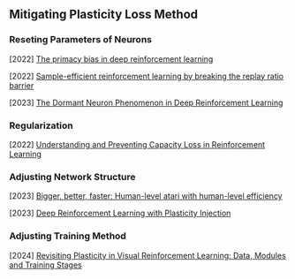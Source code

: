 ## Mitigating Plasticity Loss Method

### Reseting Parameters of Neurons

[2022] [The primacy bias in deep reinforcement learning](https://arxiv.org/abs/2205.07802) 

[2022]  [Sample-efficient reinforcement learning by breaking the replay ratio barrier](https://openreview.net/pdf?id=4GBGwVIEYJ)

[2023] [The Dormant Neuron Phenomenon in Deep Reinforcement Learning](https://arxiv.org/abs/2302.12902)



### Regularization

[2022] [Understanding and Preventing Capacity Loss in Reinforcement Learning](https://arxiv.org/abs/2204.09560)



### Adjusting Network Structure

[2023] [Bigger, better, faster: Human-level atari with human-level efficiency](https://arxiv.org/abs/2305.19452)

[2023] [Deep Reinforcement Learning with Plasticity Injection](https://arxiv.org/abs/2305.15555)



### Adjusting Training Method

[2024] [Revisiting Plasticity in Visual Reinforcement Learning: Data, Modules and Training Stages](https://arxiv.org/abs/2310.07418)

